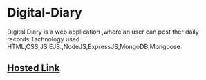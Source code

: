 # Digital-Diary
 Digital Diary is a web application ,where an user can post ther daily records.Tachnology used HTML,CSS,JS,EJS.,NodeJS,ExpressJS,MongoDB,Mongoose
## [Hosted Link](https://digital-diary-raux.onrender.com/)
